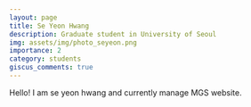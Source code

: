 ```yaml
---
layout: page
title: Se Yeon Hwang
description: Graduate student in University of Seoul
img: assets/img/photo_seyeon.png
importance: 2
category: students
giscus_comments: true
---
```



Hello! I am se yeon hwang and currently manage MGS website.

